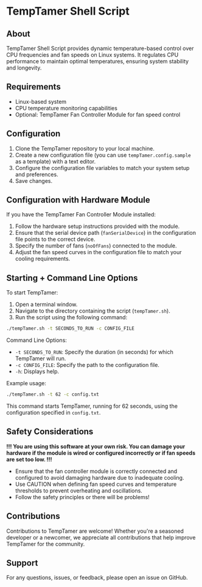 # TempTamer Shell Script

## About

TempTamer Shell Script provides dynamic temperature-based control over CPU frequencies and fan speeds on Linux systems.
It regulates CPU performance to maintain optimal temperatures, ensuring system stability and longevity.

## Requirements

- Linux-based system
- CPU temperature monitoring capabilities
- Optional: TempTamer Fan Controller Module for fan speed control

## Configuration

1. Clone the TempTamer repository to your local machine.
2. Create a new configuration file (you can use `tempTamer.config.sample` as a template) with a text editor.
3. Configure the configuration file variables to match your system setup and preferences.
4. Save changes.

## Configuration with Hardware Module

If you have the TempTamer Fan Controller Module installed:
1. Follow the hardware setup instructions provided with the module.
2. Ensure that the serial device path (`fanSerialDevice`) in the configuration file points to the correct device.
3. Specify the number of fans (`noOfFans`) connected to the module.
4. Adjust the fan speed curves in the configuration file to match your cooling requirements.

## Starting + Command Line Options

To start TempTamer:
1. Open a terminal window.
2. Navigate to the directory containing the script (`tempTamer.sh`).
3. Run the script using the following command:

```bash
./tempTamer.sh -t SECONDS_TO_RUN -c CONFIG_FILE
```

Command Line Options:
- `-t SECONDS_TO_RUN`: Specify the duration (in seconds) for which TempTamer will run.
- `-c CONFIG_FILE`: Specify the path to the configuration file.
- `-h`: Displays help.

Example usage:
```bash
./tempTamer.sh -t 62 -c config.txt
```

This command starts TempTamer, running for 62 seconds, using the configuration specified in `config.txt`.

## Safety Considerations

**!!! You are using this software at your own risk. You can damage your hardware if the module is wired or configured incorrectly or if fan speeds are set too low. !!!**

- Ensure that the fan controller module is correctly connected and configured to avoid damaging hardware due to inadequate cooling.
- Use CAUTION when defining fan speed curves and temperature thresholds to prevent overheating and oscillations.
- Follow the safety principles or there will be problems!

## Contributions

Contributions to TempTamer are welcome!
Whether you're a seasoned developer or a newcomer, we appreciate all contributions that help improve TempTamer for the community.

## Support

For any questions, issues, or feedback, please open an issue on GitHub.

